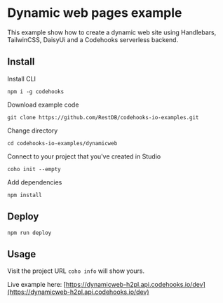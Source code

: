 # Dynamic web pages example
This example show how to create a dynamic web site using Handlebars, TailwinCSS, DaisyUi and a Codehooks serverless backend.
## Install

Install CLI

`npm i -g codehooks`

Download example code

`git clone https://github.com/RestDB/codehooks-io-examples.git`

Change directory

`cd codehooks-io-examples/dynamicweb`

Connect to your project that you've created in Studio

`coho init --empty`

Add dependencies

`npm install`

## Deploy

`npm run deploy`

## Usage

Visit the project URL `coho info` will show yours.

Live example here:
[https://dynamicweb-h2pl.api.codehooks.io/dev](https://dynamicweb-h2pl.api.codehooks.io/dev)